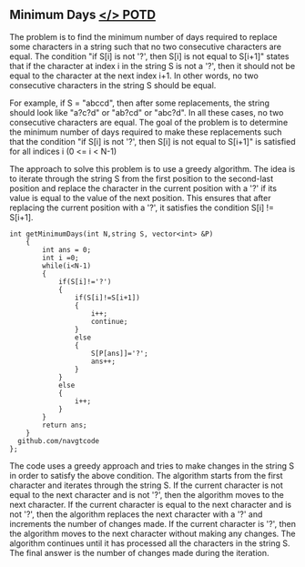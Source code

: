 ## Minimum Days [</> POTD](https://practice.geeksforgeeks.org/problems/f4d22b1f9d62e8bee0ff84e9fa51dc66eb5005ec/1)

The problem is to find the minimum number of days required to replace some characters in a string such that no two consecutive characters are equal.
The condition "if S[i] is not '?', then S[i] is not equal to S[i+1]" states that if the character at index i in the string S is not a '?', then it 
should not be equal to the character at the next index i+1. In other words, no two consecutive characters in the string S should be equal. 

For example, if S = "abccd", then after some replacements, the string should look like "a?c?d" or "ab?cd" or "abc?d". In all these cases, 
no two consecutive characters are equal. The goal of the problem is to determine the minimum number of days required to make these replacements 
such that the condition "if S[i] is not '?', then S[i] is not equal to S[i+1]" is satisfied for all indices i (0 <= i < N-1)

The approach to solve this problem is to use a greedy algorithm. The idea is to iterate through the string S from the first position to the second-last 
position and replace the character in the current position with a '?' if its value is equal to the value of the next position. This ensures that after 
replacing the current position with a '?', it satisfies the condition S[i] != S[i+1]. 

````
int getMinimumDays(int N,string S, vector<int> &P) 
    {
        int ans = 0;
        int i =0;
        while(i<N-1)
        {
            if(S[i]!='?')
            {
                if(S[i]!=S[i+1])
                {
                    i++;
                    continue;
                }
                else
                {
                    S[P[ans]]='?';
                    ans++;
                }
            }
            else
            {
                i++;
            }
        }
        return ans;
    }
  github.com/navgtcode
};
````

The code uses a greedy approach and tries to make changes in the string S in order to satisfy the above condition. The algorithm starts from the first character and iterates through the string S. If the current character is not equal to the next character and is not '?', then the algorithm moves to the next character. If the current character is equal to the next character and is not '?', then the algorithm replaces the next character with a '?' and increments the number of changes made. If the current character is '?', then the algorithm moves to the next character without making any changes. The algorithm continues until it has processed all the characters in the string S. The final answer is the number of changes made during the iteration.
